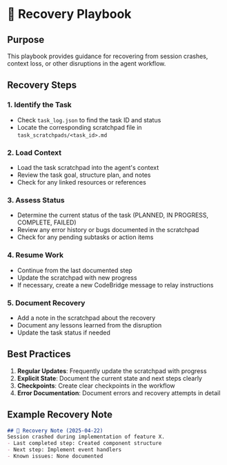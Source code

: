 # 🔄 Recovery Playbook

## Purpose
This playbook provides guidance for recovering from session crashes, context loss, or other disruptions in the agent workflow.

## Recovery Steps

### 1. Identify the Task
- Check `task_log.json` to find the task ID and status
- Locate the corresponding scratchpad file in `task_scratchpads/<task_id>.md`

### 2. Load Context
- Load the task scratchpad into the agent's context
- Review the task goal, structure plan, and notes
- Check for any linked resources or references

### 3. Assess Status
- Determine the current status of the task (PLANNED, IN PROGRESS, COMPLETE, FAILED)
- Review any error history or bugs documented in the scratchpad
- Check for any pending subtasks or action items

### 4. Resume Work
- Continue from the last documented step
- Update the scratchpad with new progress
- If necessary, create a new CodeBridge message to relay instructions

### 5. Document Recovery
- Add a note in the scratchpad about the recovery
- Document any lessons learned from the disruption
- Update the task status if needed

## Best Practices
1. **Regular Updates**: Frequently update the scratchpad with progress
2. **Explicit State**: Document the current state and next steps clearly
3. **Checkpoints**: Create clear checkpoints in the workflow
4. **Error Documentation**: Document errors and recovery attempts in detail

## Example Recovery Note
```markdown
## 🔄 Recovery Note (2025-04-22)
Session crashed during implementation of feature X.
- Last completed step: Created component structure
- Next step: Implement event handlers
- Known issues: None documented
```
